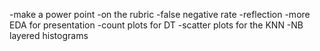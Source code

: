 -make a power point
    -on the rubric
-false negative rate
-reflection
-more EDA for presentation
    -count plots for DT
    -scatter plots for the KNN
    -NB layered histograms
